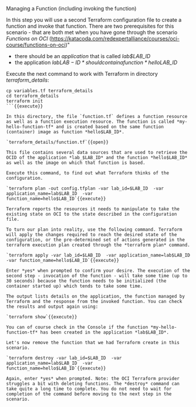 Managing a Function (including invoking the function)

In this step you will use a second Terraform configuration file to create a function and invoke that function. There are two prerequisites for this scenario - that are both met when you have gone through the scenario  *Functions on OCI* (https://katacoda.com/redexpertalliance/courses/oci-course/functions-on-oci)"
* there should be an *application* that is called *lab$LAB_ID* 
* the application *lab$LAB-ID* should contain a function *hello$LAB_ID*

Execute the next command to work with Terraform in directory *terraform_details*:
```
cp variables.tf terraform_details
cd terraform_details
terraform init
```{{execute}}

In this directory, the file `function.tf` defines a function resource as well as a function execution resource. The function is called *my-hello-function-tf* and is created based on the same function (container) image as function *hello$LAB_ID*.  

`terraform_details/function.tf`{{open}}

This file contains several data sources that are used to retrieve the OCID of the application *lab_$LAB_ID* and the function *hello$LAB_ID* as well as the image on which that function is based. 

Execute this command, to find out what Terraform thinks of the configuration. 

`terraform plan -out config.tfplan -var lab_id=$LAB_ID  -var application_name=lab$LAB_ID  -var function_name=hello$LAB_ID`{{execute}}

Terraform reports the resources it needs to manipulate to take the existing state on OCI to the state described in the configuration file.

To turn our plan into reality, use the following command. Terraform will apply the changes required to reach the desired state of the configuration, or the pre-determined set of actions generated in the terraform execution plan created through the *terraform plan* command.

`terraform apply -var lab_id=$LAB_ID  -var application_name=lab$LAB_ID  -var function_name=hello$LAB_ID`{{execute}}

Enter *yes* when prompted to confirm your desire. The execution of the second step - invocation of the function - will take some time (up to 30 seconds) because the function needs to be initialized (the container started up) which tends to take some time.

The output lists details on the application, the function managed by Terraform and the response from the invoked function. You can check the results and output again using:

`terraform show`{{execute}}

You can of course check in the Console if the function *my-hello-function-tf* has been created in the application *lab$LAB_ID*. 

Let's now remove the function that we had Terraform create in this scenario.

`terraform destroy -var lab_id=$LAB_ID  -var application_name=lab$LAB_ID  -var function_name=hello$LAB_ID`{{execute}}

Again, enter *yes* when prompted. Note: the OCI Terraform provider struggles a bit with deleting functions. The *destroy* command can take quite a long time to complete. You do not need to wait for completion of the command before moving to the next step in the scenario.
